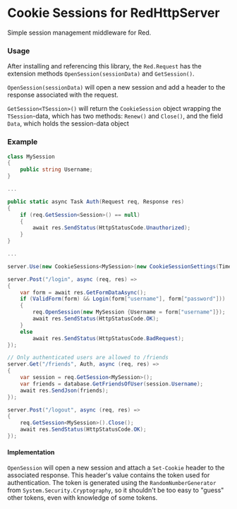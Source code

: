 # Cookie Sessions for RedHttpServer
Simple session management middleware for Red. 

### Usage
After installing and referencing this library, the `Red.Request` has the extension methods `OpenSession(sessionData)` and `GetSession()`.

`OpenSession(sessionData)` will open a new session and add a header to the response associated with the request.

`GetSession<TSession>()` will return the `CookieSession` object wrapping the `TSession`-data, which has two methods: `Renew()` and `Close()`, and the field `Data`, which holds the session-data object


### Example
```csharp
class MySession 
{
    public string Username;
}

...

public static async Task Auth(Request req, Response res)
{
    if (req.GetSession<Session>() == null)
    {
        await res.SendStatus(HttpStatusCode.Unauthorized);
    }
}

...

server.Use(new CookieSessions<MySession>(new CookieSessionSettings(TimeSpan.FromDays(1))));

server.Post("/login", async (req, res) =>
{
    var form = await res.GetFormDataAsync();
    if (ValidForm(form) && Login(form["username"], form["password"]))
    {
        req.OpenSession(new MySession {Username = form["username"]});
        await res.SendStatus(HttpStatusCode.OK);
    }
    else 
        await res.SendStatus(HttpStatusCode.BadRequest);
});

// Only authenticated users are allowed to /friends
server.Get("/friends", Auth, async (req, res) => 
{
    var session = req.GetSession<MySession>();
    var friends = database.GetFriendsOfUser(session.Username);
    await res.SendJson(friends);
});

server.Post("/logout", async (req, res) => 
{
    req.GetSession<MySession>().Close();
    await res.SendStatus(HttpStatusCode.OK);
});
```

#### Implementation
`OpenSession` will open a new session and attach a `Set-Cookie` header to the associated response. 
This header's value contains the token used for authentication. 
The token is generated using the `RandomNumberGenerator` from `System.Security.Cryptography`, 
so it shouldn't be too easy to "guess" other tokens, even with knowledge of some tokens.

